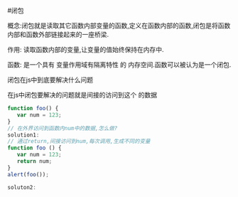 #闭包

概念:闭包就是读取其它函数内部变量的函数,定义在函数内部的函数,闭包是将函数内部和函数外部链接起来的一座桥梁.

作用: 读取函数内部的变量,让变量的值始终保持在内存中.

函数: 是一个具有 变量作用域有隔离特性 的 内存空间.函数可以被认为是一个闭包.

闭包在js中到底要解决什么问题

在js中闭包要解决的问题就是间接的访问到这个 的数据 

```javascript
function foo() {
   var num = 123;
}
// 在外界访问到函数内num中的数据,怎么做?
solution1:
// 通过return,间接访问到num,每次调用,生成不同的变量
function foo () {
   var num = 123;
   return num;
}
alert(foo());

soluton2:

```
